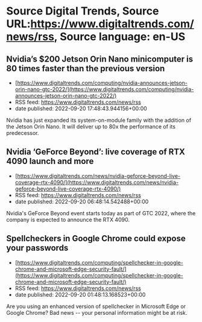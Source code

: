 # Source Digital Trends, Source URL:https://www.digitaltrends.com/news/rss, Source language: en-US

## Nvidia’s $200 Jetson Orin Nano minicomputer is 80 times faster than the previous version
 - [https://www.digitaltrends.com/computing/nvidia-announces-jetson-orin-nano-gtc-2022/](https://www.digitaltrends.com/computing/nvidia-announces-jetson-orin-nano-gtc-2022/)
 - RSS feed: https://www.digitaltrends.com/news/rss
 - date published: 2022-09-20 17:48:43.944156+00:00

Nvidia has just expanded its system-on-module family with the addition of the Jetson Orin Nano. It will deliver up to 80x the performance of its predecessor.

## Nvidia ‘GeForce Beyond’: live coverage of RTX 4090 launch and more
 - [https://www.digitaltrends.com/news/nvidia-geforce-beyond-live-coverage-rtx-4090/](https://www.digitaltrends.com/news/nvidia-geforce-beyond-live-coverage-rtx-4090/)
 - RSS feed: https://www.digitaltrends.com/news/rss
 - date published: 2022-09-20 06:48:14.542488+00:00

Nvidia's GeForce Beyond event starts today as part of GTC 2022, where the company is expected to announce the RTX 4090.

## Spellcheckers in Google Chrome could expose your passwords
 - [https://www.digitaltrends.com/computing/spellchecker-in-google-chrome-and-microsoft-edge-security-fault/](https://www.digitaltrends.com/computing/spellchecker-in-google-chrome-and-microsoft-edge-security-fault/)
 - RSS feed: https://www.digitaltrends.com/news/rss
 - date published: 2022-09-20 01:48:13.168523+00:00

Are you using an enhanced version of spellchecker in Microsoft Edge or Google Chrome? Bad news -- your personal information might be at risk.
